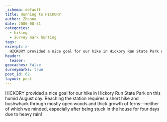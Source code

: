 ```yaml
---
_schema: default
title: Running to HICKORY
author: Zhanna
date: 2006-08-31
categories:
  - hiking
  - survey mark hunting
tags:
excerpt: >- 
  HICKORY provided a nice goal for our hike in Hickory Run State Park on this humid August day.
header:
  teaser:
geocaches: false
surveymarks: true
post_id: 62
layout: post                           
---
```


HICKORY provided a nice goal for our hike in Hickory Run State Park on this humid August day.  Reaching the station requires a short hike and bushwhack through mostly open woods and thick growth of ferns—neither of which we minded, especially after being stuck in the house for four days due to heavy rain!